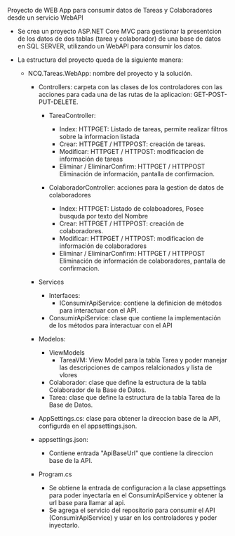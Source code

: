 ﻿Proyecto de WEB App para consumir datos de Tareas y Colaboradores desde un servicio WebAPI

- Se crea un proyecto ASP.NET Core MVC para gestionar la presentcion de los datos de dos tablas (tarea y colaborador) de una base de datos en SQL SERVER, utilizando un WebAPI para consumir los datos.
	
- La estructura del proyecto queda de la siguiente manera:
	- NCQ.Tareas.WebApp: nombre del proyecto y la solución.
		- Controllers: carpeta con las clases de los controladores con las acciones para cada una de las rutas de la aplicacion: 
		GET-POST-PUT-DELETE.
			- TareaController: 
				- Index: HTTPGET: Listado de tareas, permite realizar filtros sobre la informacion listada
				- Crear: HTTPGET / HTTPPOST: creación de tareas.
				- Modificar: HTTPGET / HTTPOST: modificacion de información de tareas
				- Eliminar / EliminarConfirm: HTTPGET / HTTPPOST Eliminación de información, pantalla de confirmacion.
				
			- ColaboradorController: acciones para la gestion de datos de colaboradores
				- Index: HTTPGET: Listado de colaboadores, Posee busquda por texto del Nombre
				- Crear: HTTPGET / HTTPPOST: creación de colaboradores.
				- Modificar: HTTPGET / HTTPOST: modificacion de información de colaboradores
				- Eliminar / EliminarConfirm: HTTPGET / HTTPPOST Eliminación de información de colaboradores, pantalla de confirmacion.
		- Services
			- Interfaces:
				- IConsumirApiService: contiene la definicion de métodos para interactuar con el API.
			- ConsumirApiService: clase que contiene la implementación de los métodos para interactuar con el API
		- Modelos:
			- ViewModels
				- TareaVM: View Model para la tabla Tarea y poder manejar las descripciones de campos relalcionados y lista de vlores
			- Colaborador: clase que define la estructura de la tabla Colaborador de la Base de Datos.
			- Tarea: clase que define la estructura de la tabla Tarea de la Base de Datos.
		- AppSettings.cs: clase para obtener la direccion base de la API, configurda en el appsettings.json.
		- appsettings.json:
			- Contiene entrada "ApiBaseUrl" que contiene la direccion base de la API.
			 
		- Program.cs
			- Se obtiene la entrada de configuracion a la clase appsettings para poder inyectarla en el ConsumirApiService y obtener la url base para llamar al api.
			- Se agrega el servicio del repositorio para consumir el API (ConsumirApiService) y usar en los controladores y poder inyectarlo.